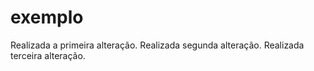 # exemplo
Realizada a primeira alteração.
Realizada segunda alteração.
Realizada terceira alteração.